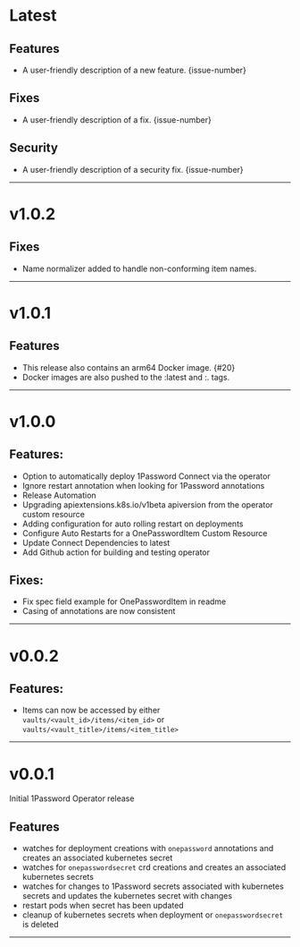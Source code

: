 [//]: # (START/LATEST)
# Latest

## Features
  * A user-friendly description of a new feature. {issue-number}

## Fixes
 * A user-friendly description of a fix. {issue-number}

## Security
 * A user-friendly description of a security fix. {issue-number}

---

[//]: # (START/v1.0.2)
# v1.0.2

## Fixes
 * Name normalizer added to handle non-conforming item names.

---

[//]: # (START/v1.0.1)
# v1.0.1

## Features
* This release also contains an arm64 Docker image. {#20}
* Docker images are also pushed to the :latest and :<major>.<minor> tags.

---

[//]: # (START/v1.0.0)
# v1.0.0

## Features:
* Option to automatically deploy 1Password Connect via the operator
* Ignore restart annotation when looking for 1Password annotations
* Release Automation
* Upgrading apiextensions.k8s.io/v1beta apiversion from the operator custom resource
* Adding configuration for auto rolling restart on deployments
* Configure Auto Restarts for a OnePasswordItem Custom Resource
* Update Connect Dependencies to latest
* Add Github action for building and testing operator
## Fixes:
* Fix spec field example for OnePasswordItem in readme
* Casing of annotations are now consistent

---

[//]: # (START/v0.0.2)
# v0.0.2

## Features:
* Items can now be accessed by either `vaults/<vault_id>/items/<item_id>` or `vaults/<vault_title>/items/<item_title>`

---

[//]: # (START/v0.0.1)

# v0.0.1

Initial 1Password Operator release

## Features
* watches for deployment creations with `onepassword` annotations and creates an associated kubernetes secret
* watches for `onepasswordsecret` crd creations and creates an associated kubernetes secrets
* watches for changes to 1Password secrets associated with kubernetes secrets and updates the kubernetes secret with changes
* restart pods when secret has been updated
* cleanup of kubernetes secrets when deployment or `onepasswordsecret` is deleted

---
